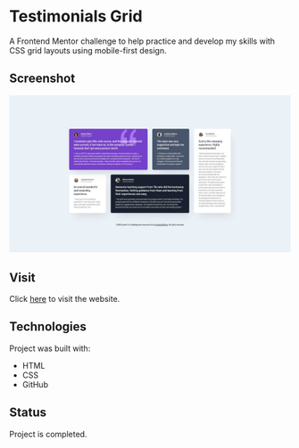 # Testimonials Grid
A Frontend Mentor challenge to help practice and develop my skills with CSS grid layouts using mobile-first design.

## Screenshot
![preview of landing page](./resources/images/testimonials-grid.jpg)

## Visit
Click [here](https://yuj94.github.io/testimonials-grid/) to visit the website.

## Technologies
Project was built with:
- HTML
- CSS
- GitHub

## Status
Project is completed.